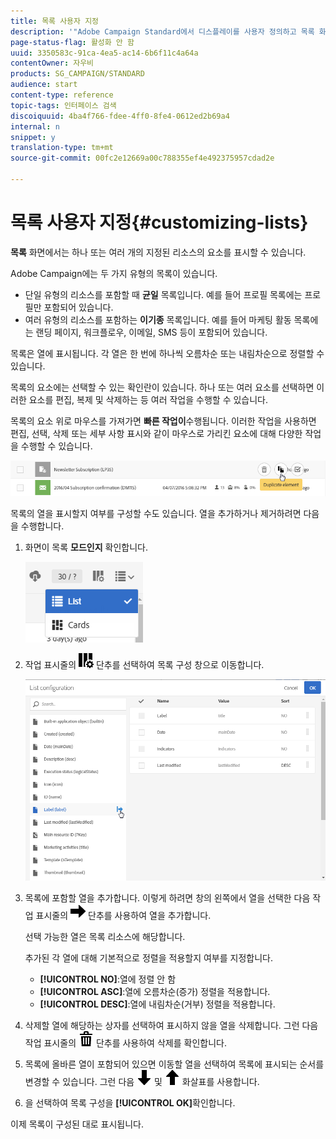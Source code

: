 ```yaml
---
title: 목록 사용자 지정
description: '"Adobe Campaign Standard에서 디스플레이를 사용자 정의하고 목록 화면에서 작동하는 방법: 요소 정렬, 필터링, 삭제 또는 복제. 화면에 주어진 하나 또는 여러 리소스의 표시 요소가 표시됩니다."'
page-status-flag: 활성화 안 함
uuid: 3350583c-91ca-4ea5-ac14-6b6f11c4a64a
contentOwner: 자우비
products: SG_CAMPAIGN/STANDARD
audience: start
content-type: reference
topic-tags: 인터페이스 검색
discoiquuid: 4ba4f766-fdee-4ff0-8fe4-0612ed2b69a4
internal: n
snippet: y
translation-type: tm+mt
source-git-commit: 00fc2e12669a00c788355ef4e492375957cdad2e

---
```



# 목록 사용자 지정{#customizing-lists}

**목록** 화면에서는 하나 또는 여러 개의 지정된 리소스의 요소를 표시할 수 있습니다.

Adobe Campaign에는 두 가지 유형의 목록이 있습니다.

* 단일 유형의 리소스를 포함할 때 **균일** 목록입니다. 예를 들어 프로필 목록에는 프로필만 포함되어 있습니다.
* 여러 유형의 리소스를 포함하는 **이기종** 목록입니다. 예를 들어 마케팅 활동 목록에는 랜딩 페이지, 워크플로우, 이메일, SMS 등이 포함되어 있습니다.

목록은 열에 표시됩니다. 각 열은 한 번에 하나씩 오름차순 또는 내림차순으로 정렬할 수 있습니다.

목록의 요소에는 선택할 수 있는 확인란이 있습니다. 하나 또는 여러 요소를 선택하면 이러한 요소를 편집, 복제 및 삭제하는 등 여러 작업을 수행할 수 있습니다.

목록의 요소 위로 마우스를 가져가면 **빠른 작업이**&#x200B;수행됩니다. 이러한 작업을 사용하면 편집, 선택, 삭제 또는 세부 사항 표시와 같이 마우스로 가리킨 요소에 대해 다양한 작업을 수행할 수 있습니다.

![](assets/overview_list_quickactions.png)

목록의 열을 표시할지 여부를 구성할 수도 있습니다. 열을 추가하거나 제거하려면 다음을 수행합니다.

1. 화면이 목록 **모드인지** 확인합니다.

   ![](assets/export_list_mode_switch.png)

1. 작업 표시줄의 ![](assets/columnsettings.png) 단추를 선택하여 목록 구성 창으로 이동합니다.

   ![](assets/list_configuration1.png)

1. 목록에 포함할 열을 추가합니다. 이렇게 하려면 창의 왼쪽에서 열을 선택한 다음 작업 표시줄의 ![](assets/arrowright.png) 단추를 사용하여 열을 추가합니다.

   선택 가능한 열은 목록 리소스에 해당합니다.

   추가된 각 열에 대해 기본적으로 정렬을 적용할지 여부를 지정합니다.

   * **[!UICONTROL NO]**:열에 정렬 안 함
   * **[!UICONTROL ASC]**:열에 오름차순(증가) 정렬을 적용합니다.
   * **[!UICONTROL DESC]**:열에 내림차순(거부) 정렬을 적용합니다.

1. 삭제할 열에 해당하는 상자를 선택하여 표시하지 않을 열을 삭제합니다. 그런 다음 작업 표시줄의 ![](assets/delete.png) 단추를 사용하여 삭제를 확인합니다.
1. 목록에 올바른 열이 포함되어 있으면 이동할 열을 선택하여 목록에 표시되는 순서를 변경할 수 있습니다. 그런 다음 ![](assets/arrowdown.png) 및 ![](assets/arrowup.png) 화살표를 사용합니다.
1. 을 선택하여 목록 구성을 **[!UICONTROL OK]**&#x200B;확인합니다.

이제 목록이 구성된 대로 표시됩니다.
